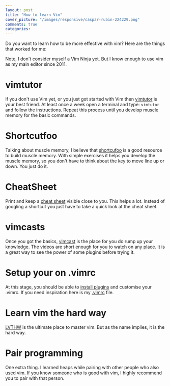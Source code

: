 ```yaml
---
layout: post
title: "How to learn Vim"
cover_picture: "/images/responsive/caspar-rubin-224229.png"
comments: true
categories:
---
```

Do you want to learn how to be more effective with vim? Here are the things that worked for me:

<!-- MORE -->

Note, I don't consider myself a Vim Ninja yet. But I know enough to use vim as my main editor since 2011.

# vimtutor

If you don't use Vim yet, or you just got started with Vim then [vimtutor](http://www2.geog.ucl.ac.uk/~plewis/teaching/unix/vimtutor) is your best friend.
At least once a week open a terminal and type: `vimtutor` and follow the instructions.
Repeat this process until you develop muscle memory for the basic commands.

# Shortcutfoo

Talking about muscle memory, I believe that [shortcufoo](http://www.shortcutfoo.com) is a good resource to build muscle memory.
With simple exercises it helps you develop the muscle memory, so you don't have to think about the key to move line up or down. You just do it.

# CheatSheet

Print and keep a [cheat sheet](http://www.viemu.com/a_vi_vim_graphical_cheat_sheet_tutorial.html) visible close to you. This helps a lot. Instead of googling a shortcut you just have to take a quick look at the cheat sheet.

# vimcasts
Once you got the basics, [vimcast](http://vimcasts.org) is the place for you do rump up your knowledge.
The videos are short enough for you to watch on any place. It is a great way to see the power of some plugins before trying it.

# Setup your on .vimrc
At this stage, you should be able to [install plugins](https://vimawesome.com/) and customise your .vimrc. If you need inspiration here is my [.vimrc](https://github.com/rogeralmeida/mydotfiles/blob/master/.vim/.vimrc) file.

# Learn vim the hard way
[LVTHW](http://learnvimscriptthehardway.stevelosh.com/) is the ultimate place to master vim. But as the name implies, it is the hard way.

# Pair programming
One extra thing. I learned heaps while pairing with other people who also used vim. If you know someone who is good with vim, I highly recommend you to pair with that person.
